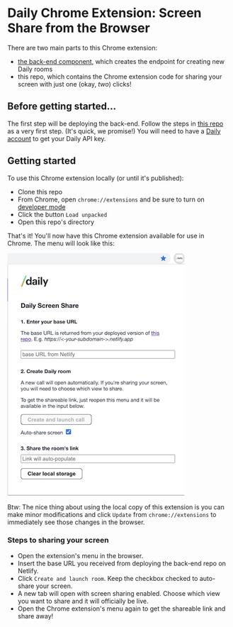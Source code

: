 # Daily Chrome Extension: Screen Share from the Browser

There are two main parts to this Chrome extension:

- [the back-end component](https://github.com/daily-demos/prebuilt-and-serverless), which creates the endpoint for creating new Daily rooms
- this repo, which contains the Chrome extension code for sharing your screen with just one (okay, *two*) clicks!

## Before getting started...
The first step will be deploying the back-end. Follow the steps in [this repo](https://github.com/daily-demos/prebuilt-and-serverless) as a very first step. (It's quick, we promise!) You will need to have a [Daily account](https://dashboard.daily.co/) to get your Daily API key.

## Getting started

To use this Chrome extension locally (or until it's published):

- Clone this repo 
- From Chrome, open `chrome://extensions` and be sure to turn on [developer mode](https://developer.chrome.com/extensions/faq#faq-dev-01)
- Click the button `Load unpacked`
- Open this repo's directory

That's it! You'll now have this Chrome extension available for use in Chrome. The menu will look like this:

![pop-up](./extension-menu.png)

Btw: The nice thing about using the local copy of this extension is you can make minor modifications and click `Update` from `chrome://extensions` to immediately see those changes in the browser.

### Steps to sharing your screen
- Open the extension's menu in the browser.
- Insert the base URL you received from deploying the back-end repo on Netlify.
- Click `Create and launch room`. Keep the checkbox checked to auto-share your screen.
- A new tab will open with screen sharing enabled. Choose which view you want to share and it will officially be live.
- Open the Chrome extension's menu again to get the shareable link and share away!


